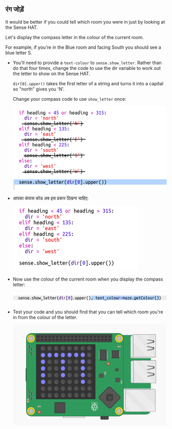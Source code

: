 ## रंग जोड़ें

It would be better if you could tell which room you were in just by looking at the Sense HAT.

Let's display the compass letter in the colour of the current room.

For example, if you're in the Blue room and facing South you should see a blue letter S.

+ You'll need to provide a `text-colour` to `sense.show_letter`. Rather than do that four times, change the code to use the dir variable to work out the letter to show on the Sense HAT.
    
    `dir[0].upper()` takes the first letter of a string and turns it into a capital so "north" gives you 'N'.
    
    Change your compass code to use `show_letter` once:
    
    ![screenshot](images/compass-upper.png)

+ आपका कंपास कोड अब इस प्रकार दिखना चाहिए:
    
    ![screenshot](images/compass-upper-done.png)

+ Now use the colour of the current room when you display the compass letter:
    
    ![screenshot](images/compass-colour.png)

+ Test your code and you should find that you can tell which room you're in from the colour of the letter.
    
    ![स्क्रीनशॉट](images/compass-colour-east.png)